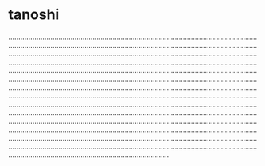 # tanoshi
........................................................................................................................................................................................................................................................................................................................................................................................................................................................................................................................................................................................................................................................................................................................................................................................................................................................................................................................................................................................................................................................................................................................................................................................................................................................................................................................................................................................................................................................................................................................................................................................................................................................................................................................................................................................................................................................................................